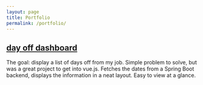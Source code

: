 ```yaml
---
layout: page
title: Portfolio
permalink: /portfolio/
---
```

## [day off dashboard](https://app.jasont.dev/day-off)
The goal: display a list of days off from my job. Simple problem to solve, but was a great
project to get into vue.js. Fetches the dates from a Spring Boot backend, displays the 
information in a neat layout. Easy to view at a glance.
